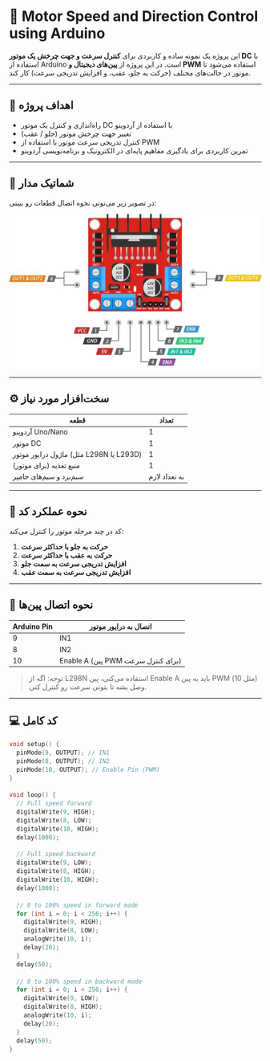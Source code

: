 # 🚗 Motor Speed and Direction Control using Arduino

این پروژه یک نمونه ساده و کاربردی برای **کنترل سرعت و جهت چرخش یک موتور DC** با استفاده از Arduino است. در این پروژه از **پین‌های دیجیتال و PWM** استفاده می‌شود تا موتور در حالت‌های مختلف (حرکت به جلو، عقب، و افزایش تدریجی سرعت) کار کند.

---

## 🎯 اهداف پروژه

- راه‌اندازی و کنترل یک موتور DC با استفاده از آردوینو
- تغییر جهت چرخش موتور (جلو / عقب)
- کنترل تدریجی سرعت موتور با استفاده از PWM
- تمرین کاربردی برای یادگیری مفاهیم پایه‌ای در الکترونیک و برنامه‌نویسی آردوینو

---
## 🔌 شماتیک مدار

در تصویر زیر می‌تونی نحوه اتصال قطعات رو ببینی:

![شماتیک مدار](images/L298N3.jpg)

---
## ⚙️ سخت‌افزار مورد نیاز

| قطعه | تعداد |
|------|--------|
| آردوینو Uno/Nano | 1 |
| موتور DC | 1 |
| ماژول درایور موتور (مثل L298N یا L293D) | 1 |
| منبع تغذیه (برای موتور) | 1 |
| سیم‌برد و سیم‌های جامپر | به تعداد لازم |

---

## 🧠 نحوه عملکرد کد

کد در چند مرحله موتور را کنترل می‌کند:

1. **حرکت به جلو با حداکثر سرعت**
2. **حرکت به عقب با حداکثر سرعت**
3. **افزایش تدریجی سرعت به سمت جلو**
4. **افزایش تدریجی سرعت به سمت عقب**

---

## 🔌 نحوه اتصال پین‌ها

| Arduino Pin | اتصال به درایور موتور |
|-------------|------------------------|
| 9           | IN1                    |
| 8           | IN2                    |
| 10          | Enable A (پین PWM برای کنترل سرعت) |

> توجه: اگه از L298N استفاده می‌کنی، پین Enable A باید به پین PWM (مثل 10) وصل بشه تا بتونی سرعت رو کنترل کنی.

---

## 💻 کد کامل

```cpp
void setup() {
  pinMode(9, OUTPUT); // IN1
  pinMode(8, OUTPUT); // IN2
  pinMode(10, OUTPUT); // Enable Pin (PWM)
}

void loop() {
  // Full speed forward
  digitalWrite(9, HIGH);
  digitalWrite(8, LOW);
  digitalWrite(10, HIGH);
  delay(1000);

  // Full speed backward
  digitalWrite(9, LOW);
  digitalWrite(8, HIGH);
  digitalWrite(10, HIGH);
  delay(1000);

  // 0 to 100% speed in forward mode
  for (int i = 0; i < 256; i++) {
    digitalWrite(9, HIGH);
    digitalWrite(8, LOW);
    analogWrite(10, i);
    delay(20);
  }
  delay(50);

  // 0 to 100% speed in backward mode
  for (int i = 0; i < 256; i++) {
    digitalWrite(9, LOW);
    digitalWrite(8, HIGH);
    analogWrite(10, i);
    delay(20);
  }
  delay(50);
}
